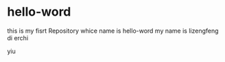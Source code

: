 # hello-word
this is my fisrt Repository whice name is hello-word
my name is lizengfeng
di erchi

yiu
